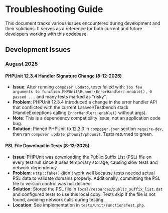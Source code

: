 # Troubleshooting Guide

This document tracks various issues encountered during development and their solutions. It serves as a reference for both current and future developers working with this codebase.

## Development Issues

### August 2025

#### PHPUnit 12.3.4 Handler Signature Change (8-12-2025)
- **Issue**: After running `composer update`, tests failed with: `Too few arguments to function PHPUnit\Runner\ErrorHandler::enable(), 0 passed ...` and many tests marked as "risky".
- **Problem**: PHPUnit 12.3.4 introduced a change in the error handler API that conflicted with the current Laravel/Testbench stack (HandleExceptions calling `ErrorHandler::enable()` without args).
- **Note**: This is a dependency compatibility issue, not an application code bug.
- **Solution**: Pinned PHPUnit to 12.3.3 in `composer.json` section `require-dev`, then ran `composer update phpunit/phpunit`. Tests returned to green.

#### PSL File Download in Tests (8-13-2025)
- **Issue**: PHPUnit was downloading the Public Suffix List (PSL) file on every test run since it uses temporary storage, causing slow tests and network dependency.
- **Problem**: `Http::fake()` didn't work well because tests needed actual PSL data to validate domains properly. Additionally, committing the PSL file to version control was not desired.
- **Solution**: Stored the PSL file in `local/resources/public_suffix_list.dat` and configured tests to use this local copy. Tests skip if the file is not found, avoiding network calls during testing.
- **Location**: See implementation in `tests/Unit/FunctionsTest.php`.